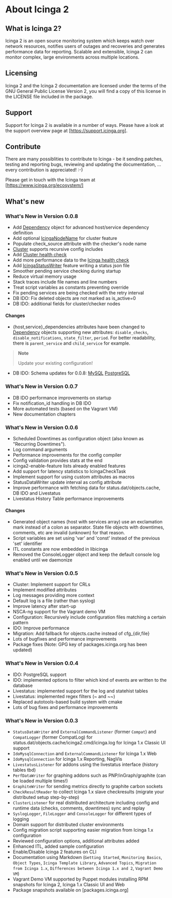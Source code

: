 # <a id="about-icinga2"></a> About Icinga 2

## <a id="what-is-icinga2"></a> What is Icinga 2?

Icinga 2 is an open source monitoring system which keeps watch over network resources,
notifies users of outages and recoveries and generates performance data for reporting.
Scalable and extensible, Icinga 2 can monitor complex, large environments across
multiple locations.

## <a id="licensing"></a> Licensing

Icinga 2 and the Icinga 2 documentation are licensed under the terms of the GNU
General Public License Version 2, you will find a copy of this license in the
LICENSE file included in the package.

## <a id="support"></a> Support

Support for Icinga 2 is available in a number of ways. Please have a look at
the support overview page at [https://support.icinga.org].

## <a id="contribute"></a> Contribute

There are many possiblities to contribute to Icinga - be it sending patches, testing and
reporting bugs, reviewing and updating the documentation, ... every contribution
is appreciated! :-)

Please get in touch with the Icinga team at [https://www.icinga.org/ecosystem/]

## <a id="whats-new"></a> What's new

### What's New in Version 0.0.8

* Add [Dependency](#objecttype-dependency) object for advanced host/service dependency definition
* Add optional [IcingaNodeName](#global-constants) for cluster feature
* Populate check_source attribute with the checker's node name
* [Cluster](#objecttype-endpoint) supports recursive config includes
* Add [Cluster health check](#cluster-health-check)
* Add more performance data to the [Icinga health check](#itl-icinga)
* Add [IcingaStatusWriter](#objecttype-icingastatuswriter) feature writing a status json file
* Smoother pending service checking during startup
* Reduce virtual memory usage
* Stack traces include file names and line numbers
* Treat script variables as constants preventing override
* Fix pending services are being checked with the retry interval
* DB IDO: Fix deleted objects are not marked as is_active=0
* DB IDO: additional fields for cluster/checker nodes

#### Changes
* {host,service}_dependencies attributes have been changed to [Dependency](#objecttype-dependency)
objects supporting new attributes: `disable_checks`, `disable_notifications`, `state_filter`,
`period`. For better readability, there is `parent_service` and `child_service` for example.

> **Note**
>
> Update your existing configuration!

* DB IDO: Schema updates for 0.0.8: [MySQL](#upgrading-mysql-db) [PostgreSQL](#upgrading-postgresql-db)


### What's New in Version 0.0.7

* DB IDO performance improvements on startup
* Fix notification_id handling in DB IDO
* More automated tests (based on the Vagrant VM)
* New documentation chapters

### What's New in Version 0.0.6

* Scheduled Downtimes as configuration object (also known as "Recurring Downtimes").
* Log command arguments
* Performance improvements for the config compiler
* Config validation provides stats at the end
* icinga2-enable-feature lists already enabled features
* Add support for latency statistics to IcingaCheckTask
* Implement support for using custom attributes as macros
* StatusDataWriter update interval as config attribute
* Improve performance with fetching data for status.dat/objects.cache, DB IDO and Livestatus
* Livestatus History Table performance improvements

#### Changes
* Generated object names (host with services array) use an exclamation mark instead of a colon
as separator. State file objects with downtimes, comments, etc are invalid (unknown) for that
reason.
* Script variables are set using 'var' and 'const' instead of the previous 'set' identifier
* ITL constants are now embedded in libicinga
* Removed the ConsoleLogger object and keep the default console log enabled until we daemonize

### What's New in Version 0.0.5

* Cluster: Implement support for CRLs
* Implement modified attributes
* Log messages providing more context
* Default log is a file (rather than syslog)
* Improve latency after start-up
* NSCA-ng support for the Vagrant demo VM
* Configuration: Recursively include configuration files matching a certain pattern
* IDO: Improve performance
* Migration: Add fallback for objects.cache instead of cfg_{dir,file}
* Lots of bugfixes and performance improvements
* Package fixes (Note: GPG key of packages.icinga.org has been updated)

### What's New in Version 0.0.4

* IDO: PostgreSQL support
* IDO: implemented options to filter which kind of events are written to the database
* Livestatus: implemented support for the log and statehist tables
* Livestatus: implemented regex filters (~ and ~~)
* Replaced autotools-based build system with cmake
* Lots of bug fixes and performance improvements

### What's New in Version 0.0.3

* `StatusDataWriter` and `ExternalCommandListener` (former `Compat`) and `CompatLogger`
(former CompatLog) for status.dat/objects.cache/icinga2.cmd/icinga.log for Icinga 1.x Classic UI support
* `IdoMysqlConnection` and `ExternalCommandListener` for Icinga 1.x Web
* `IdoMysqlConnection` for Icinga 1.x Reporting, NagVis
* `LivestatusListener` for addons using the livestatus interface (history tables tbd)
* `PerfDataWriter` for graphing addons such as PNP/inGraph/graphite (can be loaded multiple times!)
* `GraphiteWriter` for sending metrics directly to graphite carbon sockets
* `CheckResultReader` to collect Icinga 1.x slave checkresults (migrate your distributed setup step-by-step)
* `ClusterListener` for real distributed architecture including config and runtime data (checks, comments, downtimes) sync and replay
* `SyslogLogger`, `FileLogger` and `ConsoleLogger` for different types of logging
* Domain support for distributed cluster environments
* Config migration script supporting easier migration from Icinga 1.x configuration
* Reviewed configuration options, additional attributes added
* Enhanced ITL, added sample configuration
* Enable/Disable Icinga 2 features on CLI
* Documentation using Markdown (`Getting Started`, `Monitoring Basics`, `Object Types`, `Icinga Template Library`,
`Advanced Topics`, `Migration from Icinga 1.x`, `Differences between Icinga 1.x and 2`, `Vagrant Demo VM`)
* Vagrant Demo VM supported by Puppet modules installing RPM snapshots for Icinga 2, Icinga 1.x Classic UI and Web
* Package snapshots available on [packages.icinga.org]

